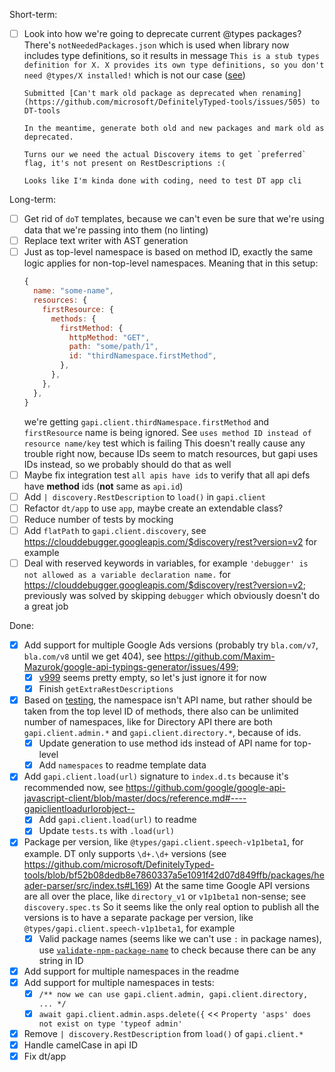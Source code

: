 Short-term:

- [ ] Look into how we're going to deprecate current @types packages?
      There's `notNeededPackages.json` which is used when library now includes type definitions, so it results in message `This is a stub types definition for X. X provides its own type definitions, so you don't need @types/X installed!` which is not our case ([see](https://github.com/microsoft/DefinitelyTyped-tools))

      Submitted [Can't mark old package as deprecated when renaming](https://github.com/microsoft/DefinitelyTyped-tools/issues/505) to DT-tools

      In the meantime, generate both old and new packages and mark old as deprecated.

      Turns our we need the actual Discovery items to get `preferred` flag, it's not present on RestDescriptions :(

      Looks like I'm kinda done with coding, need to test DT app cli

Long-term:

- [ ] Get rid of `doT` templates, because we can't even be sure that we're using data that we're passing into them (no linting)
- [ ] Replace text writer with AST generation
- [ ] Just as top-level namespace is based on method ID, exactly the same logic applies for non-top-level namespaces. Meaning that in this setup:
  ```js
  {
    name: "some-name",
    resources: {
      firstResource: {
        methods: {
          firstMethod: {
            httpMethod: "GET",
            path: "some/path/1",
            id: "thirdNamespace.firstMethod",
          },
        },
      },
    },
  }
  ```
  we're getting `gapi.client.thirdNamespace.firstMethod` and `firstResource` name is being ignored.
  See `uses method ID instead of resource name/key` test which is failing
  This doesn't really cause any trouble right now, because IDs seem to match resources, but gapi uses IDs instead, so we probably should do that as well
- [ ] Maybe fix integration test `all apis have ids` to verify that all api defs have **method** ids (**not** same as `api.id`)
- [ ] Add `| discovery.RestDescription` to `load()` in `gapi.client`
- [ ] Refactor `dt/app` to use `app`, maybe create an extendable class?
- [ ] Reduce number of tests by mocking
- [ ] Add `flatPath` to `gapi.client.discovery`, see https://clouddebugger.googleapis.com/$discovery/rest?version=v2 for example
- [ ] Deal with reserved keywords in variables, for example `'debugger' is not allowed as a variable declaration name.` for https://clouddebugger.googleapis.com/$discovery/rest?version=v2; previously was solved by skipping `debugger` which obviously doesn't do a great job

Done:

- [x] Add support for multiple Google Ads versions (probably try `bla.com/v7`, `bla.com/v8` until we get 404), see https://github.com/Maxim-Mazurok/google-api-typings-generator/issues/499;
  - [x] [v999](https://googleads.googleapis.com/$discovery/rest) seems pretty empty, so let's just ignore it for now
  - [x] Finish `getExtraRestDescriptions`
- [x] Based on [testing](https://github.com/Maxim-Mazurok/gapi/blob/16cb1357d442335f71bf0525976a5313de11be3a/client/test/modules.karma.js#L100), the namespace isn't API name, but rather should be taken from the top level ID of methods, there also can be unlimited number of namespaces, like for Directory API there are both `gapi.client.admin.*` and `gapi.client.directory.*`, because of ids.
  - [x] Update generation to use method ids instead of API name for top-level
  - [x] Add `namespaces` to readme template data
- [x] Add `gapi.client.load(url)` signature to `index.d.ts` because it's recommended now, see https://github.com/google/google-api-javascript-client/blob/master/docs/reference.md#----gapiclientloadurlorobject--
  - [x] Add `gapi.client.load(url)` to readme
  - [x] Update `tests.ts` with `.load(url)`
- [x] Package per version, like `@types/gapi.client.speech-v1p1beta1`, for example.
      DT only supports `\d+.\d+` versions (see https://github.com/microsoft/DefinitelyTyped-tools/blob/bf52b08dedb8e7860337a5e1091f42d07d849ffb/packages/header-parser/src/index.ts#L169)
      At the same time Google API versions are all over the place, like `directory_v1` or `v1p1beta1` non-sense; see `discovery.spec.ts`
      So it seems like the only real option to publish all the versions is to have a separate package per version, like `@types/gapi.client.speech-v1p1beta1`, for example
  - [x] Valid package names (seems like we can't use `:` in package names), use [`validate-npm-package-name`](https://www.npmjs.com/package/validate-npm-package-name) to check because there can be any string in ID
- [x] Add support for multiple namespaces in the readme
- [x] Add support for multiple namespaces in tests:
  - [x] `/** now we can use gapi.client.admin, gapi.client.directory, ... */`
  - [x] `await gapi.client.admin.asps.delete({` << `Property 'asps' does not exist on type 'typeof admin'`
- [x] Remove `| discovery.RestDescription` from `load()` of `gapi.client.*`
- [x] Handle camelCase in api ID
- [x] Fix dt/app
